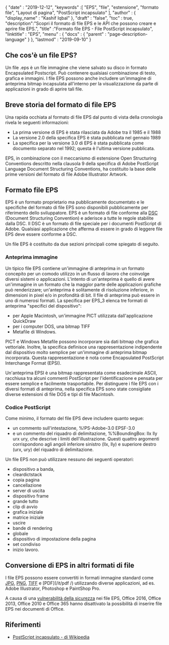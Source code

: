 {
  "date" : "2019-12-12",
  "keywords" :[ "EPS", "file", "estensione", "formato file", "Layout di pagina", "PostScript incapsulato" ],
  "author" : {
    "display_name" : "Kashif Iqbal"
},
  "draft" : "false",
  "toc" : true,
  "description":"Scopri il formato di file EPS e le API che possono creare e aprire file EPS.",
  "title" :"Formato file EPS - File PostScript incapsulato",
  "linktitle" : "EPS",
  "menu" : {
    "docs" : {
      "parent" : "page-description-language"
}
},
  "lastmod" : "2019-09-10"
}

## Che cos'è un file EPS?

Un file .eps è un file immagine che viene salvato su disco in formato Encapsulated Postscript. Può contenere qualsiasi combinazione di testo, grafica e immagini. I file EPS possono anche includere un'immagine di anteprima bitmap incapsulata all'interno per la visualizzazione da parte di applicazioni in grado di aprire tali file.

## Breve storia del formato di file EPS

Una rapida occhiata al formato di file EPS dal punto di vista della cronologia rivela le seguenti informazioni:

* La prima versione di EPS è stata rilasciata da Adobe tra il 1985 e il 1988
* La versione 2.0 della specifica EPS è stata pubblicata nel gennaio 1989
* La specifica per la versione 3.0 di EPS è stata pubblicata come documento separato nel 1992; questa è l'ultima versione pubblicata.

EPS, in combinazione con il meccanismo di estensione Open Structuring Conventions descritto nella clausola 9 della specifica di Adobe PostScript Language Document Structuring Conventions, ha costituito la base delle prime versioni del formato di file Adobe Illustrator Artwork.

## Formato file EPS

EPS è un formato proprietario ma pubblicamente documentato e le specifiche del formato di file EPS sono disponibili pubblicamente per riferimento dello sviluppatore. EPS è un formato di file conforme alla [DSC](https://en.wikipedia.org/wiki/Document_Structuring_Conventions) (Document Structuring Convention) e aderisce a tutte le regole stabilite dalla DSC. Il DSC è un formato di file speciale per i documenti PostScript di Adobe. Qualsiasi applicazione che afferma di essere in grado di leggere file EPS deve essere conforme a DSC.

Un file EPS è costituito da due sezioni principali come spiegato di seguito.

### Anteprima immagine ###

Un tipico file EPS contiene un'immagine di anteprima in un formato concepito per un comodo utilizzo in un flusso di lavoro che coinvolge diversi sistemi o applicazioni. L'intento di un'anteprima è quello di avere un'immagine in un formato che la maggior parte delle applicazioni grafiche può renderizzare; un'anteprima è solitamente di risoluzione inferiore, in dimensioni in pixel e/o in profondità di bit. Il file di anteprima può essere in uno di numerosi formati. La specifica per EPS_3 elenca tre formati di anteprima "specifici del dispositivo":

* per Apple Macintosh, un'immagine PICT utilizzata dall'applicazione QuickDraw
* per i computer DOS, una bitmap TIFF
* Metafile di Windows.

PICT e Windows Metafile possono incorporare sia dati bitmap che grafica vettoriale. Inoltre, la specifica definisce una rappresentazione indipendente dal dispositivo molto semplice per un'immagine di anteprima bitmap incorporata. Questa rappresentazione è nota come Encapsulated PostScript Interchange Format (EPSI).

Un'anteprima EPSI è una bitmap rappresentata come esadecimale ASCII, racchiusa tra alcuni commenti PostScript per l'identificazione e pensata per essere semplice e facilmente trasportabile. Per distinguere i file EPS con i diversi formati di anteprima, nella specifica EPS sono state consigliate diverse estensioni di file DOS e tipi di file Macintosh.

### Codice PostScript

Come minimo, il formato del file EPS deve includere quanto segue:

* un commento sull'intestazione, %!PS-Adobe-3.0 EPSF-3.0
* e un commento del riquadro di delimitazione, %%BoundingBox: llx lly urx ury, che descrive i limiti dell'illustrazione. Questi quattro argomenti corrispondono agli angoli inferiore sinistro (llx, lly) e superiore destro (urx, ury) del riquadro di delimitazione.

Un file EPS non può utilizzare nessuno dei seguenti operatori:

* dispositivo a banda,
* cleardictstack
* copia pagina
* cancellazione
* server di uscita
* dispositivo frame
* grande tutto
* clip di avvio
* grafica iniziale
* matrice iniziale
* uscire
* bande di rendering
* globale
* dispositivo di impostazione della pagina
* set condiviso
* inizio lavoro.

## Conversione di EPS in altri formati di file

I file EPS possono essere convertiti in formati immagine standard come [JPG](/it/image/jpeg/), [PNG](/it/image/png/), [TIFF](/it/image/tiff/) e [PDF](/it/pdf /) utilizzando diverse applicazioni, ad es. Adobe Illustrator, Photoshop e PaintShop Pro.

A causa di una [vulnerabilità della sicurezza](https://support.microsoft.com/en-us/office/support-for-eps-images-has-been-turned-off-in-office-a069d664-4bcf-415e-a1b5-cbb0c334a840) nei file EPS, Office 2016, Office 2013, Office 2010 e Office 365 hanno disattivato la possibilità di inserire file EPS nei documenti di Office.

## Riferimenti

* [PostScript incapsulato - di Wikipedia](https://en.wikipedia.org/wiki/Encapsulated_PostScript)

